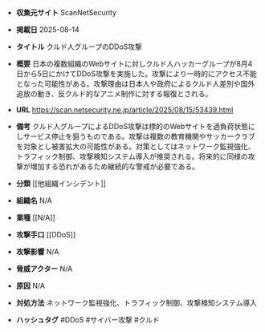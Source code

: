 - **収集元サイト**
ScanNetSecurity

- **掲載日**
2025-08-14

- **タイトル**
クルド人グループのDDoS攻撃

- **概要**
日本の複数組織のWebサイトに対しクルド人ハッカーグループが8月4日から5日にかけてDDoS攻撃を実施した。攻撃により一時的にアクセス不能となった可能性がある。攻撃理由は日本人や政府によるクルド人差別や国外追放の動き、反クルド的なアニメ制作に対する報復とされる。

- **URL**
https://scan.netsecurity.ne.jp/article/2025/08/15/53439.html

- **備考**
クルド人グループによるDDoS攻撃は標的のWebサイトを過負荷状態にしサービス停止を狙うものである。攻撃は複数の教育機関やサッカークラブを対象とし被害拡大の可能性がある。対策としてはネットワーク監視強化、トラフィック制御、攻撃検知システム導入が推奨される。将来的に同様の攻撃が増加する恐れがあるため継続的な警戒が必要である。

- **分類**
[[他組織インシデント]]

- **組織名**
N/A

- **業種**
[[N/A]]

- **攻撃手口**
[[DDoS]]

- **攻撃影響**
N/A

- **脅威アクター**
N/A

- **原因**
N/A

- **対処方法**
ネットワーク監視強化、トラフィック制御、攻撃検知システム導入

- **ハッシュタグ**
#DDoS #サイバー攻撃 #クルド
